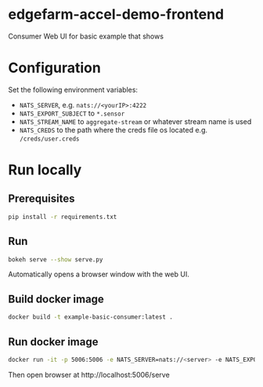 # edgefarm-accel-demo-frontend
Consumer Web UI for basic example that shows 

# Configuration

Set the following environment variables:

* `NATS_SERVER`, e.g. `nats://<yourIP>:4222`
* `NATS_EXPORT_SUBJECT` to `*.sensor`
* `NATS_STREAM_NAME` to `aggregate-stream` or whatever stream name is used
* `NATS_CREDS` to the path where the creds file os located e.g. `/creds/user.creds`

# Run locally

## Prerequisites

```bash	
pip install -r requirements.txt
```

## Run

```bash
bokeh serve --show serve.py
```

Automatically opens a browser window with the web UI.


## Build docker image

```bash
docker build -t example-basic-consumer:latest .
```

## Run docker image

```bash
docker run -it -p 5006:5006 -e NATS_SERVER=nats://<server> -e NATS_EXPORT_SUBJECT="*.sensor" -e NATS_STREAM_NAME=aggregate-stream example-basic-consumer:latest
```
Then open browser at http://localhost:5006/serve

